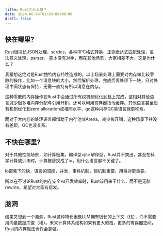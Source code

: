 ```yaml
---
title: Rust为什么快？
date: 2024-06-04T01:00:00+08:00
draft: false
---
```



## 快在哪里?

Rust很擅长JSON处理，serdes，各种RPC格式转换，正则表达式匹配处理，语法意义处理，parser。
基本没有对手，而在其他场景，大家相差不大。这是为什么？

我猜想这绝对是Rust独特内存特性造成的。以上场景处理上需要对内存做比较零散的操作，比如一个消息块的大小，然后解析处理，完成后再处理下一块，只对处理中间状态有保持，无需一直持有所以消息在内存。

这种零散的内存操作在Rust中会通过所有权机制优化到栈上完成，这相对其他语言减少很多堆内存分配与引用开销，还可以利用寄存器指令缓存。其他语言甚至没有机制优化到zero allocation或相同水平，go这种内存GC类语言就更吃亏。

而对于大内存的处理语言都借助于内存池或Arena，减少栈开销，这种场景下并没有差距，GC也没关系。

## 不快在哪里?

对于其他性能场景，如计算密集，编译型>jit>解释型，Rust并不突出，甚至在科学计算或训练时，计算被替换成了io，用什么语言都不关键了。

io密集下的快，语言的调度，并发，事件机制，锁机制重要，用得对更重要。

所以在不讨论Rust的内存安全vs开发效率时，Rust该用来干什么，而不是无脑rewrite，希望对大家有启发。

## 脑洞

结束又想到一个脑洞，Rust这种特长很像LLM拥有很长的上下文（栈），而不需要用向量数据库查（堆）。未来计算体系结构如果有更大的栈，更多的寄存器空间，Rust的内存魔法也许会更强。
